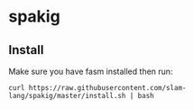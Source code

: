 # spakig

## Install

Make sure you have fasm installed then run:

```
curl https://raw.githubusercontent.com/slam-lang/spakig/master/install.sh | bash
```

